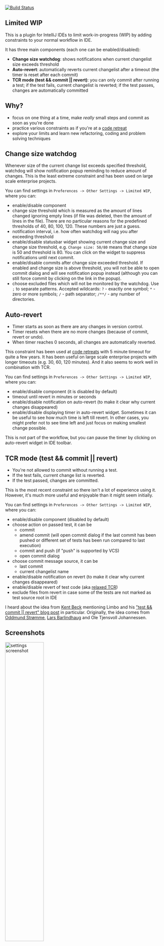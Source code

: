 [![Build Status](https://travis-ci.org/dkandalov/limited-wip.svg?branch=master)](https://travis-ci.org/dkandalov/limited-wip)

## Limited WIP
This is a plugin for IntelliJ IDEs to limit work-in-progress (WIP) by adding constraints to your normal workflow in IDE.

It has three main components (each one can be enabled/disabled):
 - **Change size watchdog**: shows notifications when current changelist size exceeds threshold
 - **Auto-revert**: automatically reverts current changelist after a timeout (the timer is reset after each commit)
 - **TCR mode (test && commit || revert)**: you can only commit after running a test;
 if the test fails, current changelist is reverted; if the test passes, changes are automatically committed


## Why?
 - focus on one thing at a time, make *really* small steps and commit as soon as you're done
 - practice various constraints as if you're at a [code retreat](https://twitter.com/coderetreat)
 - explore your limits and learn new refactoring, coding and problem solving techniques


## Change size watchdog
Whenever size of the current change list exceeds specified threshold, 
watchdog will show notification popup reminding to reduce amount of changes.
This is the least extreme constraint and has been used on large scale enterprise projects.

You can find settings in `Preferences -> Other Settings -> Limited WIP`, where you can:
 - enable/disable component
 - change size threshold which is measured as the amount of lines changed ignoring empty lines
   (if file was deleted, then the amount of lines in the file). 
   There are no particular reasons for the predefined thresholds of 40, 80, 100, 120. These numbers are just a guess.
 - notification interval, i.e. how often watchdog will nag you after exceeding threshold
 - enable/disable statusbar widget showing current change size and change size threshold, 
   e.g. `Change size: 50/80` means that change size is 50 and threshold is 80.
   You can click on the widget to suppress notifications until next commit.
 - enable/disable commits after change size exceeded threshold.
   If enabled and change size is above threshold, you will not be able to open commit dialog 
   and will see notification popup instead (although you can still force commit by clicking on the link in the popup).
 - choose excluded files which will not be monitored by the watchdog.
   Use `;` to separate patterns. Accepted wildcards: `?` - exactly one symbol;
   `*` - zero or more symbols; `/` - path separator; `/**/` - any number of directories. 


## Auto-revert
 - Timer starts as soon as there are any changes in version control.
 - Timer resets when there are no more changes (because of commit, revert or undo).
 - When timer reaches 0 seconds, all changes are automatically reverted.

This constraint has been used at [code retreats](https://twitter.com/coderetreat) with 5 minute timeout 
for quite a few years. It has been useful on large scale enterprise projects with longer timeouts 
(e.g. 30, 60, 120 minutes). And it also seems to work well in combination with TCR.

You can find settings in `Preferences -> Other Settings -> Limited WIP`, where you can:
 - enable/disable component (it is disabled by default)
 - timeout until revert in minutes or seconds
 - enable/disable notification on auto-revert (to make it clear why current changes disappeared)
 - enable/disable displaying timer in auto-revert widget. 
   Sometimes it can be useful to see how much time is left till revert. 
   In other cases, you might prefer not to see time left and just focus on making smallest change possible.

This is not part of the workflow, but you can pause the timer by clicking on auto-revert widget in IDE toolbar. 


## TCR mode (test && commit || revert)
 - You're not allowed to commit without running a test.
 - If the test fails, current change list is reverted. 
 - If the test passed, changes are committed.

This is the most recent constraint so there isn't a lot of experience using it.
However, it's much more useful and enjoyable than it might seem initially.

You can find settings in `Preferences -> Other Settings -> Limited WIP`, where you can:
 - enable/disable component (disabled by default)
 - choose action on passed test, it can be
    - commit
    - amend commit (will open commit dialog if the last commit has been pushed or different set of tests has been run compared to last execution)
    - commit and push (if "push" is supported by VCS)
    - open commit dialog
 - choose commit message source, it can be
    - last commit
    - current changelist name
 - enable/disable notification on revert (to make it clear why current changes disappeared)
 - enable/disable revert of test code (aka [relaxed TCR](https://medium.com/@tdeniffel/tcr-variants-test-commit-revert-bf6bd84b17d3))
 - exclude files from revert in case some of the tests are not marked as test source root in IDE

I heard about the idea from [Kent Beck](https://twitter.com/KentBeck) mentioning Limbo and his
["test && commit || revert" blog post](https://medium.com/@kentbeck_7670/test-commit-revert-870bbd756864) in particular.
Originally, the idea comes from [Oddmund Strømme](https://twitter.com/jraregris), 
[Lars Barlindhaug](https://twitter.com/barlindh) and Ole Tjensvoll Johannessen.


## Screenshots
<!--suppress HtmlDeprecatedAttribute -->
<img width="50%" src="https://github.com/dkandalov/limited-wip/blob/master/screenshots/settings.png?raw=true" align="center" alt="settings screenshot"/>
<br/>
<img src="https://github.com/dkandalov/limited-wip/blob/master/screenshots/change-limit-exceeded.png?raw=true" align="center" alt="change limit exceeded notification"/>
<br/>
<img src="https://github.com/dkandalov/limited-wip/blob/master/screenshots/commit-cancelled.png?raw=true" align="center" alt="commit cancelled notification"/>
<br/>


## Videos
 - [Regex matcher using TCR with Jordan Stewart](https://www.youtube.com/watch?v=QEd2anW86YQ)
 - [Mobbing FizzBuzzWoof with TCR at SoCraTes UK 2019](https://www.youtube.com/watch?v=tmRRlzPWyYA) 
 - [Tennis kata with TCR at SoCraTes UK 2019](https://www.youtube.com/watch?v=H0z_NhQIOHQ) 
 - [FizzBuzzWoof with TCR at SoCraTes UK 2019](https://www.youtube.com/watch?v=3s14AtA5R48) 


## History
The original version of the plugin called "Auto-revert" was conceived
at [LSCC meetup](http://www.meetup.com/london-software-craftsmanship/) in 2012
after having a chat with [Samir Talwar](https://twitter.com/SamirTalwar)
(it's easy to implement a basic version of auto-revert in bash but there are problems
like resetting timer after each commit and IntelliJ asking on revert from command line if you really want to load changes from file system).

Some time later (in 2015) after trying auto-revert on large legacy code bases I felt that it's a bit too harsh sometimes 
and I end up watching timer to stop it before auto-revert. 
To solve the problem watchdog component was created which doesn't revert but just notifies that there are too many changes.

At [FFS tech conf 2018](https://ffstechconf.org) [Limbo](https://medium.com/@kentbeck_7670/limbo-scaling-software-collaboration-afd4f00db4b) 
was mentioned and [test && commit || revert](https://medium.com/@kentbeck_7670/test-commit-revert-870bbd756864)
looked like a great fit for the plugin so I had to implement it.

I hope there will be more components in the future.
If you have an idea, feel free to create github issue or [tweet it to me](https://twitter.com/dmitrykandalov).
